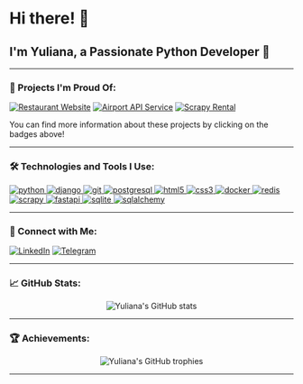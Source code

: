 # Hi there! 👋

## I'm Yuliana, a Passionate Python Developer 🐍

---

### 🌟 Projects I'm Proud Of:

[![Restaurant Website](https://img.shields.io/badge/Restaurant%20Website-000000?style=for-the-badge&logo=github&logoColor=white)](https://github.com/paashkovaaa/bufet)
[![Airport API Service](https://img.shields.io/badge/Airport%20API%20Service-000000?style=for-the-badge&logo=github&logoColor=white)](https://github.com/paashkovaaa/airport-api-service)
[![Scrapy Rental](https://img.shields.io/badge/Scrapy%20Rental-000000?style=for-the-badge&logo=github&logoColor=white)](https://github.com/paashkovaaa/rental_info_scrapy_project)


You can find more information about these projects by clicking on the badges above!

---

### 🛠️ Technologies and Tools I Use:

<p align="left">
    <a href="https://www.python.org/" target="_blank"> <img src="https://img.shields.io/badge/Python-3776AB?style=for-the-badge&logo=python&logoColor=white" alt="python"/> </a>
    <a href="https://www.djangoproject.com/" target="_blank"> <img src="https://img.shields.io/badge/Django-092E20?style=for-the-badge&logo=django&logoColor=white" alt="django"/> </a>
    <a href="https://git-scm.com/" target="_blank"> <img src="https://img.shields.io/badge/Git-F05032?style=for-the-badge&logo=git&logoColor=white" alt="git"/> </a>
    <a href="https://www.postgresql.org/" target="_blank"> <img src="https://img.shields.io/badge/PostgreSQL-336791?style=for-the-badge&logo=postgresql&logoColor=white" alt="postgresql"/> </a>
    <a href="https://www.w3.org/html/" target="_blank"> <img src="https://img.shields.io/badge/HTML5-E34F26?style=for-the-badge&logo=html5&logoColor=white" alt="html5"/> </a>
    <a href="https://www.w3schools.com/css/" target="_blank"> <img src="https://img.shields.io/badge/CSS3-1572B6?style=for-the-badge&logo=css3&logoColor=white" alt="css3"/> </a>
    <a href="https://www.docker.com/" target="_blank"> <img src="https://img.shields.io/badge/Docker-2496ED?style=for-the-badge&logo=docker&logoColor=white" alt="docker"/> </a>
    <a href="https://redis.io/" target="_blank"> <img src="https://img.shields.io/badge/Redis-DC382D?style=for-the-badge&logo=redis&logoColor=white" alt="redis"/> </a>
    <a href="https://scrapy.org/" target="_blank"> <img src="https://img.shields.io/badge/Scrapy-48C9B0?style=for-the-badge&logo=scrapy&logoColor=white" alt="scrapy"/> </a>
    <a href="https://fastapi.tiangolo.com/" target="_blank"> <img src="https://img.shields.io/badge/FastAPI-009688?style=for-the-badge&logo=fastapi&logoColor=white" alt="fastapi"/> </a>
    <a href="https://www.sqlite.org/" target="_blank"> <img src="https://img.shields.io/badge/SQLite-003B57?style=for-the-badge&logo=sqlite&logoColor=white" alt="sqlite"/> </a>
    <a href="https://www.sqlalchemy.org/" target="_blank"> <img src="https://img.shields.io/badge/SQLAlchemy-1F262D?style=for-the-badge&logo=sqlalchemy&logoColor=red" alt="sqlalchemy"/> </a>

</p>

---

### 🔗 Connect with Me:

[![LinkedIn](https://img.shields.io/badge/LinkedIn-0077B5?style=for-the-badge&logo=linkedin&logoColor=white)](https://www.linkedin.com/in/yuliana-pashkova-0a1b7630a/)
[![Telegram](https://img.shields.io/badge/Telegram-2CA5E0?style=for-the-badge&logo=telegram&logoColor=white)](https://t.me/paashkovaaa)

---

### 📈 GitHub Stats:

<p align="center">
  <img src="https://github-readme-stats.vercel.app/api?username=paashkovaaa&show_icons=true&theme=radical" alt="Yuliana's GitHub stats" />
</p>

---

### 🏆 Achievements:

<p align="center">
  <img src="https://github-profile-trophy.vercel.app/?username=paashkovaaa&theme=radical" alt="Yuliana's GitHub trophies" />
</p>

---


